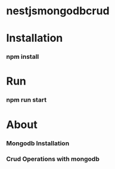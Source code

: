 # nestjsmongodbcrud
# Installation
### npm install
# Run
### npm run start
# About
### Mongodb Installation
### Crud Operations with mongodb
